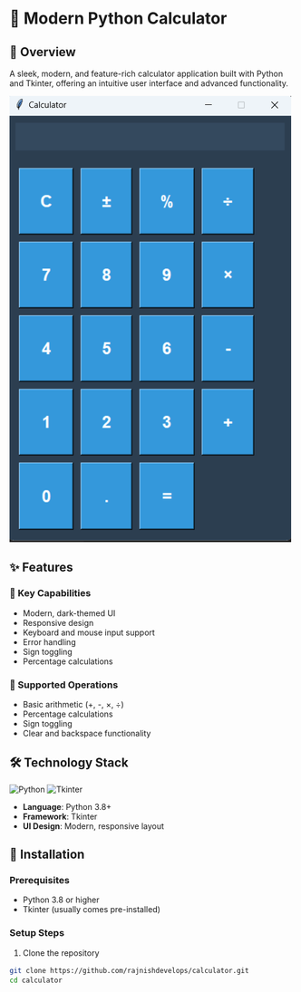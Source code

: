 # 🧮 Modern Python Calculator

## 📌 Overview

A sleek, modern, and feature-rich calculator application built with Python and Tkinter, offering an intuitive user interface and advanced functionality.

![Calculator Preview](calc.png)

## ✨ Features

### 🚀 Key Capabilities
- Modern, dark-themed UI
- Responsive design
- Keyboard and mouse input support
- Error handling
- Sign toggling
- Percentage calculations

### 🔢 Supported Operations
- Basic arithmetic (+, -, ×, ÷)
- Percentage calculations
- Sign toggling
- Clear and backspace functionality

## 🛠 Technology Stack

![Python](https://img.shields.io/badge/Python-3.8+-blue?logo=python)
![Tkinter](https://img.shields.io/badge/Tkinter-GUI-green)

- **Language**: Python 3.8+
- **Framework**: Tkinter
- **UI Design**: Modern, responsive layout

## 🌟 Installation

### Prerequisites
- Python 3.8 or higher
- Tkinter (usually comes pre-installed)

### Setup Steps

1. Clone the repository
```bash
git clone https://github.com/rajnishdevelops/calculator.git
cd calculator